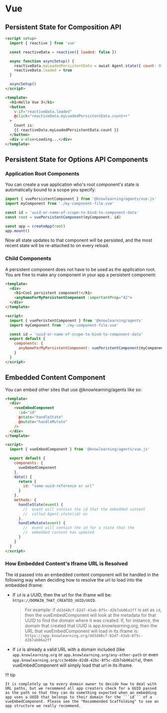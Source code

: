 # Vue

## Persistent State for Composition API
```html
<script setup>
  import { reactive } from 'vue'

  const reactiveData = reactive({ loaded: false })

  async function asyncSetup() {
    reactiveData.myLoadedPersistentData = awiat Agent.state({ count: 0 })
    reactiveData.loaded = true
  }

  asyncSetup()
</script>

<template>
  <h1>Hello Vue 3</h1>
  <button
    v-if="reactiveData.loaded"
    @click="reactiveData.myLoadedPersistentData.count++"
  >
    Count is:
    {{ reactiveData.myLoadedPersistentData.count }}
  </button>
  <div v-else>Loading...</div>
</template>
```

## Persistent State for Options API Components

### Application Root Components

You can create a vue application who's root component's state is automatically bound to a scope you specify:

```js
import { vuePersistentComponent } from '@knowlearning/agents/vue.js'
import myComponent from './my-component-file.vue'

const id = 'uuid-or-name-of-scope-to-bind-to-component-data'
const root = vuePersistentComponent(myComponent, id)

const app = createApp(root)
app.mount()
```

Now all state updates to that component will be persisted, and the most recent state will be re-attached to on every reload.

### Child Components

A persistent component does not have to be used as the application root. You are free to make any component in your app a persistent component:

```html
<template>
  <div>
    <h1>Cool persistent component!</h1>
    <anyNameForMyPersistentComponent :importantProp="42">
  </div>
</template>

<script>
  import { vuePeristentComponent } from '@knowlearning/agents'
  import myComponent from './my-component-file.vue'

  const id = 'uuid-or-name-of-scope-to-bind-to-component-data'
  export default {
    components: {
      anyNameForMyPersistentComponent: vuePeristentComponent(myComponent, id)
    }
  }
</script>
```

## Embedded Content Component

You can embed other sites that use @knowlearning/agents like so:

```html
<template>
  <div>
    <vueEmbedComponent
      :id="id"
      @state="handleState"
      @mutate="handleMutate"
    />
  </div>
</template>

<script>
  import { vueEmbedComponent } from '@knowlearning/agents/vue.js'

  export default {
    components: {
      vueEmbedComponent
    },
    data() {
      return {
        id: "some-uuid-reference or url"
      }
    },
    methods: {
      handleState(event) {
        //  event will contain the id that the embedded content
        //  called Agent.state(id) on
      },
      handleMutate(event) {
        //  event will contain the id for a state that the
        //  embedded content has updated
      }
    }
  }
</script>
```

### How Embedded Content's Iframe URL is Resolved

The id passed into an embedded content component will be handled in the following way when deciding how to resolve the url to load into the embedded iframe:

- If ```id``` is a UUID, then the url for the iframe will be: ```https://DOMAIN_THAT_CREATED_UUID/UUID```.
  > For example: if ```dd3d48cf-82d7-43ab-8f5c-d2b7ab06a2ff``` is set as ```id```, then the vueEmbedComponent will look at the metadata for that UUID to find the domain where it was created. If, for instance, the domain that created that UUID is app.knowlearning.org, then the URL that vueEmbedComponent will load in its iframe is: ```https://app.knowlearning.org/dd3d48cf-82d7-43ab-8f5c-d2b7ab06a2ff```

- If ```id``` is already a valid URL with a domain included (like ```app.knowlearning.org``` or ```app.knowlearning.org/any-other-path``` or even ```app.knowlearning.org/cc3e48de-82d8-42bc-8f5c-d2b7ab06a2fa```), then vueEmbedComponent will simply load that url in its iframe.

!!! tip

    It is completely up to every domain owner to decide how to deal with URL paths, but we recommend all app creators check for a UUID passed as the path so that they can do something expected when an embedding app uses a UUID that belongs to their domain for the ```id``` of a vueEmbedComponent. Please see the "Recommended Scaffolding" to see an app structure we really recommend.
